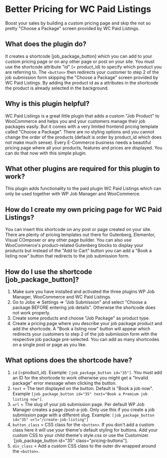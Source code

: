 # Better Pricing for WC Paid Listings
Boost your sales by building a custom pricing page and skip the not so pretty "Choose a Package" screen provided by WC Paid Listings.

## What does the plugin do?
It creates a shortcode [job_package_button] which you can add to your custom pricing page or on any other page or post on your site. You must use the shortcode attribute "id" (= product_id) to specify which product you are referring to. The ``<button>`` then redirects your customer to step 2 of the job submission form skipping the "Choose a Package" screen provided by WC Paid Listings. By adding the product id as a attributes in the shortcode the product is already selected in the background.  

## Why is this plugin helpful?
WC Paid Listings is a great little plugin that adds a custom "Job Product" to WooCommerce and helps you and your customers manage their job packages easily. But it comes with a very limited frontend pricing template called "Choose a Package". There are no styling options and you cannot change the order of the products (default is order by product_id which does not make much sense). Every E-Commerce business needs a beautiful pricing page where all your products, features and prices are displayed. You can do that now with this simple plugin.

## What other plugins are required for this plugin to work?
This plugin adds functionality to the paid plugin WC Paid Listings which can only be used together with WP Job Manager and WooCommerce.

## How do I create my own pricing page for WC Paid Listings?
You can insert this shortcode on any post or page created on your site. There are plenty of pricing templates out there for Gutenberg, Elementor, Visual COmposer or any other page builder. You can also use WooCommerce's product-related Gutenberg blocks to display your products but instead of the "Add to Cart" button you can add a "Book a listing now" button that redirects to the job submission form. 

## How do I use the shortcode [job_package_button]?
1. Make sure you have installed and activated the three plugins WP Job Manager, WooCommerce and WC Paid Listings. 
2. Go to Jobs => Settings => "Job Submission" and select "Choose a package BEFORE entering job details". Otherwise the shortcode does not work properly.
3. Create some products and choose "Job Package" as product type.
4. Create a pricing page where you describe your job package product and add the shortcode. A "Book a listing now" button will appear which redirects your customers to step 2 of the job submission form with the respective job package pre-selected. You can add as many shortcodes on a single post or page as you like.

## What options does the shortcode have?
1. `id` (=product_id). Example: `[job_package_button id="35"]`.
You must add an ID for the shortcode to work otherwise you might get a "Invalid package" error message when clicking the button.
2. `text` = The text displayed on the button. Default is "Book a job now". Example `[job_package_button id="35" text="Book a Premium job listing now"]`.
3. `url` = The slug of your job submission page. Per default WP Job Manager creates a page /post-a-job. Only use this if you create a job submission page with a different slug. Example: `[job_package_button id="35" url="/create-job-listing"]`
4. `button_class` = CSS class for the ``<button>``. If you don't add a custom class here it will use your theme's default styling for buttons. Add your custom CSS to your child theme's style.css or use the Customizer. `[job_package_button id="35" class="pricing-buttons"].
5. `div_class` = Add a custom CSS class to the outer div wrapped around the ``<button>``.
 
